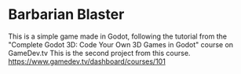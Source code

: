 # Barbarian Blaster

This is a simple game made in Godot, following the tutorial from the "Complete Godot 3D: Code Your Own 3D Games in Godot" course on GameDev.tv
This is the second project from this course.
https://www.gamedev.tv/dashboard/courses/101